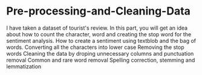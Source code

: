 # Pre-processing-and-Cleaning-Data
I have taken a dataset of tourist's review. In this part, you will get an idea about how to count the character, word and creating the stop word for the sentiment analysis. 
How to create a sentiment using textblob and the bag of words.
Converting all the characters into lower case
Removing the stop words
Cleaning the data by droping unnecessary columns and punctuation removal
Common and rare word removal
Spelling correction, stemming and lemmatization
